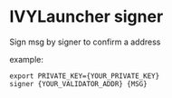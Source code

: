 # IVYLauncher signer
Sign msg by signer to confirm a address

example:
```shell
export PRIVATE_KEY={YOUR_PRIVATE_KEY} 
signer {YOUR_VALIDATOR_ADDR} {MSG} 
```